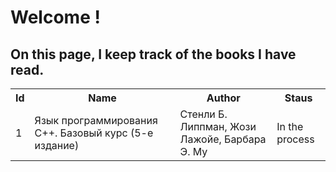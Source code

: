<h1> Welcome !</h1>

<h2>On this page, I keep track of the books I have read.</h2>

<table>
  <tr>
    <th>Id</th>
    <th>Name</th>
    <th>Author</th>
    <th>Staus</th>
  </tr>
  <tr>
    <td>1</td>
    <td>Язык программирования C++. Базовый курс (5-е издание)</td>
    <td>Стенли Б. Липпман, Жози Лажойе, Барбара Э. Му</td>
    <td>In the process</td>
  </tr>
  </table>

  
  
